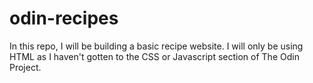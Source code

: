 # odin-recipes

In this repo, I will be building a basic recipe website. I will only be using HTML as I haven't gotten to the CSS or Javascript section of The Odin Project. 
